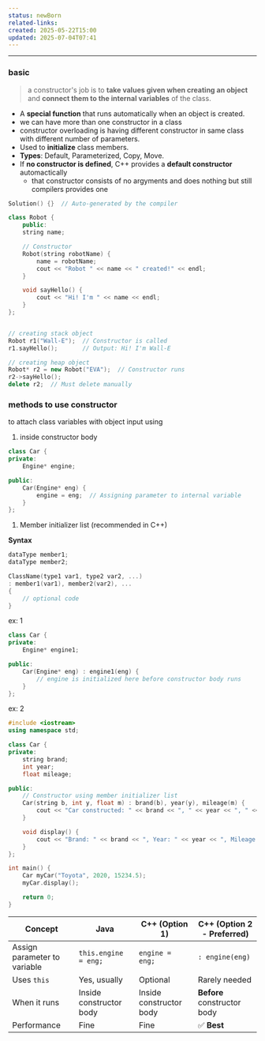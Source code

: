 ```yaml
---
status: newBorn
related-links: 
created: 2025-05-22T15:00
updated: 2025-07-04T07:41
---
```

---


### basic

> a constructor's job is to **take values given when creating an object** and **connect them to the internal variables** of the class.

- A **special function** that runs automatically when an object is created.
- we can have more than one constructor in a class
- constructor overloading is having different constructor in same class with different number of parameters. 
- Used to **initialize** class members.
- **Types**: Default, Parameterized, Copy, Move.
-  If **no constructor is defined**, C++ provides a **default constructor** automactically
	- that constructor consists of no argyments and does nothing but still compilers provides one


```cpp
Solution() {}  // Auto-generated by the compiler
```

```cpp
class Robot {
	public:
    string name;

    // Constructor
    Robot(string robotName) {
        name = robotName;
        cout << "Robot " << name << " created!" << endl;
    }

    void sayHello() {
        cout << "Hi! I'm " << name << endl;
    }
};


// creating stack object
Robot r1("Wall-E");  // Constructor is called
r1.sayHello();       // Output: Hi! I'm Wall-E

// creating heap object
Robot* r2 = new Robot("EVA");  // Constructor runs
r2->sayHello();
delete r2;  // Must delete manually
```

### methods to use constructor
to attach class variables with object input using

1. inside constructor body
```cpp
class Car {
private:
    Engine* engine;

public:
    Car(Engine* eng) {
        engine = eng;  // Assigning parameter to internal variable
    }
};
```

1. Member initializer list (recommended in C++)

**Syntax**

```cpp
dataType member1;
dataType member2;

ClassName(type1 var1, type2 var2, ...)
: member1(var1), member2(var2), ...
{
    // optional code
}
```

ex: 1
```cpp
class Car {
private:
    Engine* engine1;

public:
    Car(Engine* eng) : engine1(eng) {
        // engine is initialized here before constructor body runs
    }
};
```

ex: 2
```cpp
#include <iostream>
using namespace std;

class Car {
private:
    string brand;
    int year;
    float mileage;

public:
    // Constructor using member initializer list
    Car(string b, int y, float m) : brand(b), year(y), mileage(m) {
        cout << "Car constructed: " << brand << ", " << year << ", " << mileage << " km" << endl;
    }

    void display() {
        cout << "Brand: " << brand << ", Year: " << year << ", Mileage: " << mileage << " km" << endl;
    }
};

int main() {
    Car myCar("Toyota", 2020, 15234.5);
    myCar.display();

    return 0;
}
```



| Concept                      | Java                    | C++ (Option 1)          | C++ (Option 2 - Preferred)  |
| ---------------------------- | ----------------------- | ----------------------- | --------------------------- |
| Assign parameter to variable | `this.engine = eng;`    | `engine = eng;`         | `: engine(eng)`             |
| Uses `this`                  | Yes, usually            | Optional                | Rarely needed               |
| When it runs                 | Inside constructor body | Inside constructor body | **Before** constructor body |
| Performance                  | Fine                    | Fine                    | ✅ **Best**                  |